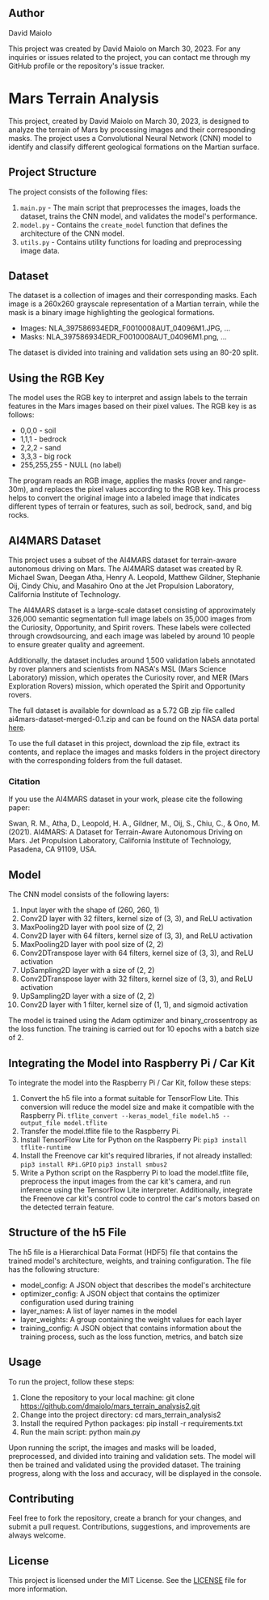 ## Author

David Maiolo

This project was created by David Maiolo on March 30, 2023. For any inquiries or issues related to the project, 
you can contact me through my GitHub profile or the repository's issue tracker.

# Mars Terrain Analysis

This project, created by David Maiolo on March 30, 2023, is designed to analyze the terrain of Mars by processing images 
and their corresponding masks. The project uses a Convolutional Neural Network (CNN) model to identify and classify 
different geological formations on the Martian surface.

## Project Structure

The project consists of the following files:

1. `main.py` - The main script that preprocesses the images, loads the dataset, trains the CNN model, and validates the model's performance.
2. `model.py` - Contains the `create_model` function that defines the architecture of the CNN model.
3. `utils.py` - Contains utility functions for loading and preprocessing image data.

## Dataset

The dataset is a collection of images and their corresponding masks. Each image is a 260x260 grayscale representation 
of a Martian terrain, while the mask is a binary image highlighting the geological formations.

- Images: NLA_397586934EDR_F0010008AUT_04096M1.JPG, ...
- Masks: NLA_397586934EDR_F0010008AUT_04096M1.png, ...

The dataset is divided into training and validation sets using an 80-20 split.

## Using the RGB Key

The model uses the RGB key to interpret and assign labels to the terrain features in the Mars images based on their 
pixel values. The RGB key is as follows:

- 0,0,0 - soil
- 1,1,1 - bedrock
- 2,2,2 - sand
- 3,3,3 - big rock
- 255,255,255 - NULL (no label)

The program reads an RGB image, applies the masks (rover and range-30m), and replaces the pixel values according to the 
RGB key. This process helps to convert the original image into a labeled image that indicates different types of terrain 
or features, such as soil, bedrock, sand, and big rocks.

## AI4MARS Dataset

This project uses a subset of the AI4MARS dataset for terrain-aware autonomous driving on Mars. The AI4MARS dataset was 
created by R. Michael Swan, Deegan Atha, Henry A. Leopold, Matthew Gildner, Stephanie Oij, Cindy Chiu, and Masahiro Ono 
at the Jet Propulsion Laboratory, California Institute of Technology.

The AI4MARS dataset is a large-scale dataset consisting of approximately 326,000 semantic segmentation full image labels 
on 35,000 images from the Curiosity, Opportunity, and Spirit rovers. These labels were collected through crowdsourcing, 
and each image was labeled by around 10 people to ensure greater quality and agreement.

Additionally, the dataset includes around 1,500 validation labels annotated by rover planners and scientists from NASA's 
MSL (Mars Science Laboratory) mission, which operates the Curiosity rover, and MER (Mars Exploration Rovers) mission, 
which operated the Spirit and Opportunity rovers.

The full dataset is available for download as a 5.72 GB zip file called ai4mars-dataset-merged-0.1.zip and can be found on 
the NASA data portal [here](https://data.nasa.gov/Space-Science/AI4MARS-A-Dataset-for-Terrain-Aware-Autonomous-Dri/cykx-2qix/data).

To use the full dataset in this project, download the zip file, extract its contents, and replace the images and masks folders in 
the project directory with the corresponding folders from the full dataset.

### Citation

If you use the AI4MARS dataset in your work, please cite the following paper:

Swan, R. M., Atha, D., Leopold, H. A., Gildner, M., Oij, S., Chiu, C., & Ono, M. (2021). AI4MARS: 
A Dataset for Terrain-Aware Autonomous Driving on Mars. Jet Propulsion Laboratory, California Institute of Technology, 
Pasadena, CA 91109, USA.

## Model

The CNN model consists of the following layers:

1. Input layer with the shape of (260, 260, 1)
2. Conv2D layer with 32 filters, kernel size of (3, 3), and ReLU activation
3. MaxPooling2D layer with pool size of (2, 2)
4. Conv2D layer with 64 filters, kernel size of (3, 3), and ReLU activation
5. MaxPooling2D layer with pool size of (2, 2)
6. Conv2DTranspose layer with 64 filters, kernel size of (3, 3), and ReLU activation
7. UpSampling2D layer with a size of (2, 2)
8. Conv2DTranspose layer with 32 filters, kernel size of (3, 3), and ReLU activation
9. UpSampling2D layer with a size of (2, 2)
10. Conv2D layer with 1 filter, kernel size of (1, 1), and sigmoid activation

The model is trained using the Adam optimizer and binary_crossentropy as the loss function. The training is carried out 
for 10 epochs with a batch size of 2.

## Integrating the Model into Raspberry Pi / Car Kit

To integrate the model into the Raspberry Pi / Car Kit, follow these steps:

1. Convert the h5 file into a format suitable for TensorFlow Lite. This conversion will reduce the model size and make it compatible with the Raspberry Pi.
  ```tflite_convert --keras_model_file model.h5 --output_file model.tflite```
2. Transfer the model.tflite file to the Raspberry Pi.
3. Install TensorFlow Lite for Python on the Raspberry Pi:
  ```pip3 install tflite-runtime```
4. Install the Freenove car kit's required libraries, if not already installed:
  ```pip3 install RPi.GPIO```
  ```pip3 install smbus2```
5. Write a Python script on the Raspberry Pi to load the model.tflite file, preprocess the input images from the car kit's camera, and run inference using the TensorFlow Lite interpreter. Additionally, integrate the Freenove car kit's control code to control the car's motors based on the detected terrain feature.

## Structure of the h5 File
The h5 file is a Hierarchical Data Format (HDF5) file that contains the trained model's architecture, weights, and training 
configuration. The file has the following structure:

- model_config: A JSON object that describes the model's architecture
- optimizer_config: A JSON object that contains the optimizer configuration used during training
- layer_names: A list of layer names in the model
- layer_weights: A group containing the weight values for each layer
- training_config: A JSON object that contains information about the training process, such as the loss function, metrics, and batch size

## Usage

To run the project, follow these steps:

1. Clone the repository to your local machine:
  git clone https://github.com/dmaiolo/mars_terrain_analysis2.git
2. Change into the project directory:
  cd mars_terrain_analysis2
3. Install the required Python packages:
  pip install -r requirements.txt
4. Run the main script:
  python main.py

Upon running the script, the images and masks will be loaded, preprocessed, and divided into training and validation sets. 
The model will then be trained and validated using the provided dataset. The training progress, along with the loss and 
accuracy, will be displayed in the console.

## Contributing

Feel free to fork the repository, create a branch for your changes, and submit a pull request. Contributions, suggestions, 
and improvements are always welcome.

## License

This project is licensed under the MIT License. See the [LICENSE](LICENSE) file for more information.
